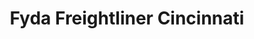 ---
title: "Fyda Freightliner Cincinnati"
url: /sharonville/fyda-freightliner-cincinnati/
shop: Autohaus
---